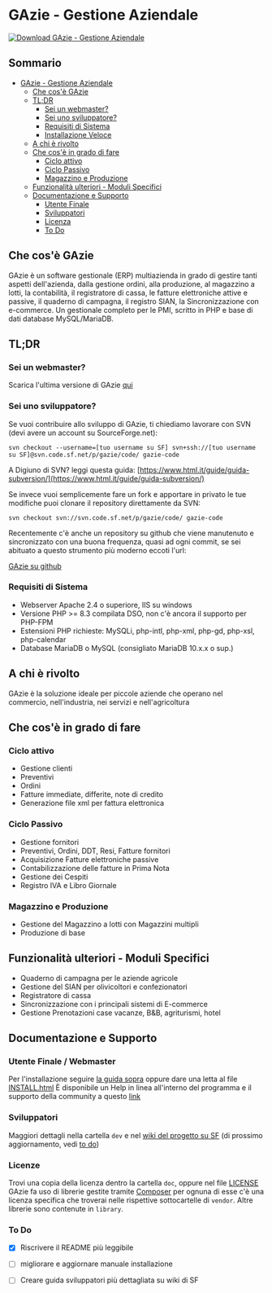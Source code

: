 # GAzie - Gestione Aziendale

[![Download GAzie - Gestione Aziendale](https://a.fsdn.com/con/app/sf-download-button)](https://sourceforge.net/projects/gazie/files/latest/download)
## Sommario
- [GAzie - Gestione Aziendale](#gazie---gestione-aziendale)
    * [Che cos'è GAzie](#che-cos-gazie)
    * [TL;DR](#tldr)
        - [Sei un webmaster?](#sei-un-webmaster)
        - [Sei uno sviluppatore?](#sei-uno-sviluppatore)
        + [Requisiti di Sistema](#requisiti-di-sistema)
        + [Installazione Veloce](#installazione-veloce)
    * [A chi è rivolto](#a-chi--rivolto)
    * [Che cos'è in grado di fare](#che-cos-in-grado-di-fare)
        + [Ciclo attivo](#ciclo-attivo)
        + [Ciclo Passivo](#ciclo-passivo)
        + [Magazzino e Produzione](#magazzino-e-produzione)
    * [Funzionalità ulteriori - Moduli Specifici](#funzionalit-ulteriori---moduli-specifici)
    * [Documentazione e Supporto](#documentazione-e-supporto)
        + [Utente Finale](#utente-finale--webmaster)
        + [Sviluppatori](#sviluppatori)
        + [Licenza](#licenza)
        + [To Do](#to-do)


## Che cos'è GAzie
GAzie è un software gestionale (ERP) multiazienda in grado di gestire tanti aspetti dell'azienda, dalla gestione ordini, alla produzione, al magazzino a lotti, la contabilità, il registratore di cassa, le fatture elettroniche attive e passive, il quaderno di campagna, il registro SIAN, la Sincronizzazione con e-commerce.
Un gestionale completo per le PMI, scritto in PHP e base di dati database MySQL/MariaDB.

## TL;DR
### Sei un webmaster?

Scarica l'ultima versione di GAzie [qui](https://sourceforge.net/projects/gazie/files/latest/download)

### Sei uno sviluppatore?
Se vuoi contribuire allo sviluppo di GAzie, ti chiediamo lavorare con SVN (devi avere un account su SourceForge.net):

`svn checkout --username=[tuo username su SF] svn+ssh://[tuo username su SF]@svn.code.sf.net/p/gazie/code/ gazie-code`

A Digiuno di SVN? leggi questa guida: [https://www.html.it/guide/guida-subversion/](https://www.html.it/guide/guida-subversion/)

Se invece vuoi semplicemente fare un fork e apportare in privato le tue modifiche
puoi clonare il repository direttamente da SVN:

`svn checkout svn://svn.code.sf.net/p/gazie/code/ gazie-code`

Recentemente c'è anche un repository su github che viene manutenuto e sincronizzato con una buona frequenza, quasi ad ogni commit, se sei abituato a questo strumento più moderno eccoti l'url:

[GAzie su github](https://github.com/devincentiis/gazie)

 
### Requisiti di Sistema

* Webserver Apache 2.4 o superiore, IIS su windows
* Versione PHP >= 8.3 compilata DSO, non c'è ancora il supporto per PHP-FPM
* Estensioni PHP richieste: MySQLi, php-intl, php-xml, php-gd, php-xsl, php-calendar
* Database MariaDB o MySQL (consigliato MariaDB 10.x.x o sup.)



## A chi è rivolto
GAzie è la soluzione ideale per piccole aziende che operano nel commercio, nell'industria, nei servizi e nell'agricoltura

## Che cos'è in grado di fare
### Ciclo attivo
* Gestione clienti
* Preventivi
* Ordini
* Fatture immediate, differite, note di credito
* Generazione file xml per fattura elettronica

### Ciclo Passivo
* Gestione fornitori
* Preventivi, Ordini, DDT, Resi, Fatture fornitori
* Acquisizione Fatture elettroniche passive
* Contabilizzazione delle fatture in Prima Nota
* Gestione dei Cespiti
* Registro IVA e Libro Giornale

### Magazzino e Produzione
* Gestione del Magazzino a lotti con Magazzini multipli
* Produzione di base

## Funzionalità ulteriori - Moduli Specifici
* Quaderno di campagna per le aziende agricole
* Gestione del SIAN per olivicoltori e confezionatori
* Registratore di cassa
* Sincronizzazione con i principali sistemi di E-commerce
* Gestione Prenotazioni case vacanze, B&B, agriturismi, hotel

## Documentazione e Supporto
### Utente Finale / Webmaster

Per l'installazione seguire [la guida sopra](#tldr) oppure dare una letta al file [INSTALL.html](doc/INSTALL.html)
È disponibile un Help in linea all'interno del programma e il supporto della community a questo [link](https://sourceforge.net/projects/gazie/support)

### Sviluppatori
Maggiori dettagli nella cartella `dev` e nel [wiki del progetto su SF](https://sourceforge.net/p/gazie/wiki) (di prossimo aggiornamento, vedi [to do](#to-do))

### Licenze
Trovi una copia della licenza dentro la cartella `doc`, oppure nel file [LICENSE](./LICENSE.md)
GAzie fa uso di librerie gestite tramite [Composer](https://getcomposer.org/) per ognuna di esse c'è una licenza specifica che troverai nelle rispettive sottocartelle di `vendor`.
Altre librerie sono contenute in `library`.

### To Do

- [x] Riscrivere il README più leggibile
- [ ] migliorare e aggiornare manuale installazione
- [ ] Creare guida sviluppatori più dettagliata su wiki di SF


